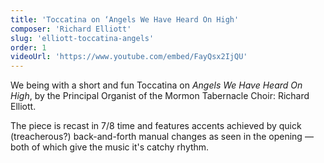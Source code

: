 ```yaml
---
title: 'Toccatina on ‘Angels We Have Heard On High'
composer: 'Richard Elliott'
slug: 'elliott-toccatina-angels'
order: 1
videoUrl: 'https://www.youtube.com/embed/FayQsx2IjQU'
---
```


We being with a short and fun Toccatina on _Angels We Have Heard On High_, by
the Principal Organist of the Mormon Tabernacle Choir: Richard Elliott.

The piece is recast in 7/8 time and features accents achieved by quick
(treacherous?) back-and-forth manual changes as seen in the opening — both of
which give the music it's catchy rhythm.

